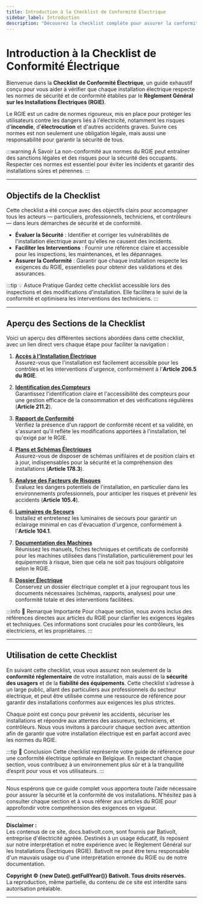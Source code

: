 ```yaml
---
title: Introduction à la Checklist de Conformité Électrique
sidebar_label: Introduction
description: "Découvrez la checklist complète pour assurer la conformité et la sécurité des installations électriques en Belgique selon le RGIE. Un guide essentiel pour particuliers, entreprises, et professionnels du secteur électrique."
---
```


# Introduction à la Checklist de Conformité Électrique

Bienvenue dans la **Checklist de Conformité Électrique**, un guide exhaustif conçu pour vous aider à vérifier que chaque installation électrique respecte les normes de sécurité et de conformité établies par le **Règlement Général sur les Installations Électriques (RGIE)**. 

Le RGIE est un cadre de normes rigoureux, mis en place pour protéger les utilisateurs contre les dangers liés à l'électricité, notamment les risques d'**incendie**, d'**électrocution** et d'autres accidents graves. Suivre ces normes est non seulement une obligation légale, mais aussi une responsabilité pour garantir la sécurité de tous.

:::warning À Savoir
La non-conformité aux normes du RGIE peut entraîner des sanctions légales et des risques pour la sécurité des occupants. Respecter ces normes est essentiel pour éviter les incidents et garantir des installations sûres et pérennes.
:::

---

## Objectifs de la Checklist

Cette checklist a été conçue avec des objectifs clairs pour accompagner tous les acteurs — particuliers, professionnels, techniciens, et contrôleurs — dans leurs démarches de sécurité et de conformité.

- **Évaluer la Sécurité** : Identifier et corriger les vulnérabilités de l'installation électrique avant qu'elles ne causent des incidents.
- **Faciliter les Interventions** : Fournir une référence claire et accessible pour les inspections, les maintenances, et les dépannages.
- **Assurer la Conformité** : Garantir que chaque installation respecte les exigences du RGIE, essentielles pour obtenir des validations et des assurances.

:::tip 💡 Astuce Pratique
Gardez cette checklist accessible lors des inspections et des modifications d'installation. Elle facilitera le suivi de la conformité et optimisera les interventions des techniciens.
:::

---

## Aperçu des Sections de la Checklist

Voici un aperçu des différentes sections abordées dans cette checklist, avec un lien direct vers chaque étape pour faciliter la navigation :

1. [**Accès à l'Installation Électrique**](https://docs.bativolt.com/docs/checklist/acces-installation)  
   Assurez-vous que l'installation est facilement accessible pour les contrôles et les interventions d'urgence, conformément à l'**Article 206.5 du RGIE**.

2. [**Identification des Compteurs**](https://docs.bativolt.com/docs/checklist/identification-compteurs)  
   Garantissez l'identification claire et l'accessibilité des compteurs pour une gestion efficace de la consommation et des vérifications régulières (**Article 211.2**).

3. [**Rapport de Conformité**](https://docs.bativolt.com/docs/checklist/rapport-conformite)  
   Vérifiez la présence d'un rapport de conformité récent et sa validité, en s'assurant qu'il reflète les modifications apportées à l'installation, tel qu'exigé par le RGIE.

4. [**Plans et Schémas Électriques**](https://docs.bativolt.com/docs/checklist/plans-schemas-electriques)  
   Assurez-vous de disposer de schémas unifilaires et de position clairs et à jour, indispensables pour la sécurité et la compréhension des installations (**Article 178.3**).

5. [**Analyse des Facteurs de Risques**](https://docs.bativolt.com/docs/checklist/analyse-risques)  
   Évaluez les dangers potentiels de l'installation, en particulier dans les environnements professionnels, pour anticiper les risques et prévenir les accidents (**Article 105.4**).

6. [**Luminaires de Secours**](https://docs.bativolt.com/docs/checklist/luminaires-secours)  
   Installez et entretenez les luminaires de secours pour garantir un éclairage minimal en cas d'évacuation d'urgence, conformément à l'**Article 104.1**.

7. [**Documentation des Machines**](https://docs.bativolt.com/docs/checklist/documentation-machines)  
   Réunissez les manuels, fiches techniques et certificats de conformité pour les machines utilisées dans l'installation, particulièrement pour les équipements à risque, bien que cela ne soit pas toujours obligatoire selon le RGIE.

8. [**Dossier Électrique**](https://docs.bativolt.com/docs/checklist/dossier-electrique)  
   Conservez un dossier électrique complet et à jour regroupant tous les documents nécessaires (schémas, rapports, analyses) pour une conformité totale et des interventions facilitées.

:::info 📝 Remarque Importante
Pour chaque section, nous avons inclus des références directes aux articles du RGIE pour clarifier les exigences légales et techniques. Ces informations sont cruciales pour les contrôleurs, les électriciens, et les propriétaires.
:::

---

## Utilisation de cette Checklist

En suivant cette checklist, vous vous assurez non seulement de la **conformité réglementaire** de votre installation, mais aussi de la **sécurité des usagers** et de la **fiabilité des équipements**. Cette checklist s’adresse à un large public, allant des particuliers aux professionnels du secteur électrique, et peut être utilisée comme une ressource de référence pour garantir des installations conformes aux exigences les plus strictes.

Chaque point est conçu pour prévenir les accidents, sécuriser les installations et répondre aux attentes des assureurs, techniciens, et contrôleurs. Nous vous invitons à parcourir chaque section avec attention afin de garantir que votre installation électrique est en parfait accord avec les normes du RGIE.

:::tip 📢 Conclusion
Cette checklist représente votre guide de référence pour une conformité électrique optimale en Belgique. En respectant chaque section, vous contribuez à un environnement plus sûr et à la tranquillité d’esprit pour vous et vos utilisateurs.
:::


---

Nous espérons que ce guide complet vous apportera toute l’aide nécessaire pour assurer la sécurité et la conformité de vos installations. N’hésitez pas à consulter chaque section et à vous référer aux articles du RGIE pour approfondir votre compréhension des exigences en vigueur.

---

**Disclaimer :**  
Les contenus de ce site, docs.bativolt.com, sont fournis par Bativolt, entreprise d'électricité agréée. Destinés à un usage éducatif, ils reposent sur notre interprétation et notre expérience avec le Règlement Général sur les Installations Électriques (RGIE). Bativolt ne peut être tenu responsable d'un mauvais usage ou d'une interprétation erronée du RGIE ou de notre documentation.

**Copyright © {new Date().getFullYear()} Bativolt. Tous droits réservés.**  
La reproduction, même partielle, du contenu de ce site est interdite sans autorisation préalable.

---